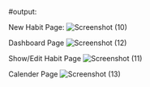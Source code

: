#output: 

New Habit Page:
![Screenshot (10)](https://user-images.githubusercontent.com/62029214/212398218-0b864f2c-2924-41ed-be18-f5596d166de8.png)

Dashboard Page
![Screenshot (12)](https://user-images.githubusercontent.com/62029214/212398259-c57de135-313b-4eee-9b3b-045d5c48653f.png)

Show/Edit Habit Page
![Screenshot (11)](https://user-images.githubusercontent.com/62029214/212398281-d5635dca-d7eb-4bcd-a773-0afb424e3de0.png)

Calender Page
![Screenshot (13)](https://user-images.githubusercontent.com/62029214/212398293-91b8ec4f-302e-46d7-93b5-62f9c0f12cb4.png)
